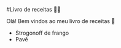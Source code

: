 #Livro de receitas :woman_cook:

Olá! Bem vindos ao meu livro de receitas :wave:

- Strogonoff de frango 	
- Pavê
